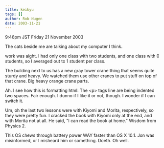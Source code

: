 ```yaml
---
title: keikyu
tags: []
author: Rob Nugen
date: 2003-11-21
---
```


<p class=date>9:46pm JST Friday 21 November 2003</p>

<p>The cats beside me are talking about my computer I think.</p>

<p>work was aight.  I had only one class with two students, and one
class with 0 students, so I averaged out to 1 student per class.</p>

<p>The building next to us has a new gray tower crane thing that seems
quite sturdy and heavy.  We watched them use other cranes to put stuff
on top of that crane.  Big heavy orange crane parts.</p>

<p>Ah.  I see how this is formatting html.  The &lt;p> tags line are
being indented two spaces.  Fair enough.  I dunno if I like it or not,
though.  I wonder if I can switch it.</p>

<p>Um, oh the last two lessons were with Kiyomi and Morita,
respectively, so they were pretty fun.  I cracked the book with Kiyomi
only at the end, and with Morita not at all.  He said, "I can read the
book at home."  Wisdom from Physics 2.</p>

<p>This OS chews through battery power WAY faster than OS X 10.1.  Jon
was misinformed, or I misheard him or something.  Doeth.  Oh well.</p>
